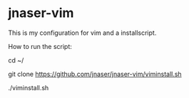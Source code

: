 # jnaser-vim

This is my configuration for vim and a installscript.

How to run the script:

cd ~/

git clone https://github.com/jnaser/jnaser-vim/viminstall.sh

./viminstall.sh
